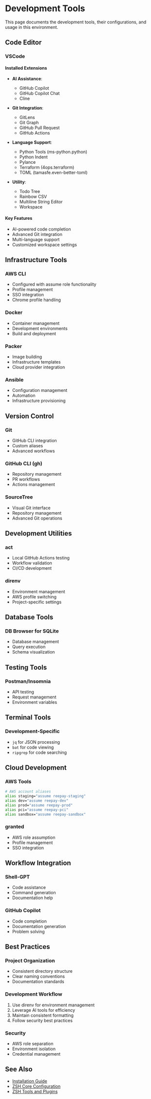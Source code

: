 # Development Tools

This page documents the development tools, their configurations, and usage in this environment.

## Code Editor

### VSCode

#### Installed Extensions
- **AI Assistance**:
  - GitHub Copilot
  - GitHub Copilot Chat
  - Cline

- **Git Integration**:
  - GitLens
  - Git Graph
  - GitHub Pull Request
  - GitHub Actions

- **Language Support**:
  - Python Tools (ms-python.python)
  - Python Indent
  - Pylance
  - Terraform (4ops.terraform)
  - TOML (tamasfe.even-better-toml)

- **Utility**:
  - Todo Tree
  - Rainbow CSV
  - Multiline String Editor
  - Workspace

#### Key Features
- AI-powered code completion
- Advanced Git integration
- Multi-language support
- Customized workspace settings

## Infrastructure Tools

### AWS CLI
- Configured with assume role functionality
- Profile management
- SSO integration
- Chrome profile handling

### Docker
- Container management
- Development environments
- Build and deployment

### Packer
- Image building
- Infrastructure templates
- Cloud provider integration

### Ansible
- Configuration management
- Automation
- Infrastructure provisioning

## Version Control

### Git
- GitHub CLI integration
- Custom aliases
- Advanced workflows

### GitHub CLI (gh)
- Repository management
- PR workflows
- Actions management

### SourceTree
- Visual Git interface
- Repository management
- Advanced Git operations

## Development Utilities

### act
- Local GitHub Actions testing
- Workflow validation
- CI/CD development

### direnv
- Environment management
- AWS profile switching
- Project-specific settings

## Database Tools

### DB Browser for SQLite
- Database management
- Query execution
- Schema visualization

## Testing Tools

### Postman/Insomnia
- API testing
- Request management
- Environment variables

## Terminal Tools

### Development-Specific
- `jq` for JSON processing
- `bat` for code viewing
- `ripgrep` for code searching

## Cloud Development

### AWS Tools
```bash
# AWS account aliases
alias staging="assume reepay-staging"
alias dev="assume reepay-dev"
alias prod="assume reepay-prod"
alias pci="assume reepay-pci"
alias sandbox="assume reepay-sandbox"
```

### granted
- AWS role assumption
- Profile management
- SSO integration

## Workflow Integration

### Shell-GPT
- Code assistance
- Command generation
- Documentation help

### GitHub Copilot
- Code completion
- Documentation generation
- Problem solving

## Best Practices

### Project Organization
- Consistent directory structure
- Clear naming conventions
- Documentation standards

### Development Workflow
1. Use direnv for environment management
2. Leverage AI tools for efficiency
3. Maintain consistent formatting
4. Follow security best practices

### Security
- AWS role separation
- Environment isolation
- Credential management

## See Also
- [Installation Guide](Installation-Guide.md)
- [ZSH Core Configuration](ZSH-Core-Configuration.md)
- [ZSH Tools and Plugins](ZSH-Tools-and-Plugins.md)
